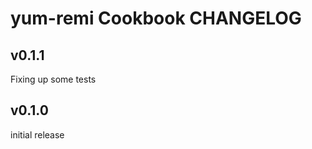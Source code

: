 yum-remi Cookbook CHANGELOG
===========================

v0.1.1
------
Fixing up some tests

v0.1.0
------
initial release
